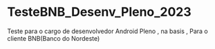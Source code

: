 # TesteBNB_Desenv_Pleno_2023
Teste para o cargo de desenvolvedor Android Pleno , na basis , Para o cliente BNB(Banco do Nordeste)
